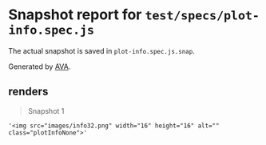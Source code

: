 # Snapshot report for `test/specs/plot-info.spec.js`

The actual snapshot is saved in `plot-info.spec.js.snap`.

Generated by [AVA](https://ava.li).

## renders

> Snapshot 1

    '<img src="images/info32.png" width="16" height="16" alt="" class="plotInfoNone">'
